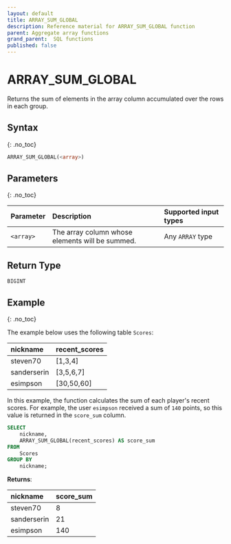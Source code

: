 ```yaml
---
layout: default
title: ARRAY_SUM_GLOBAL
description: Reference material for ARRAY_SUM_GLOBAL function
parent: Aggregate array functions
grand_parent:  SQL functions
published: false
---
```


# ARRAY\_SUM\_GLOBAL

Returns the sum of elements in the array column accumulated over the rows in each group.

## Syntax
{: .no_toc}

```sql
ARRAY_SUM_GLOBAL(<array>)
```

## Parameters
{: .no_toc}

| Parameter | Description                                                    | Supported input types | 
| :--------- | :-------------------------------------------------------------- | :-------|
| `<array>`   | The array column whose elements will be summed. |  Any `ARRAY` type  |

## Return Type
`BIGINT`

## Example
{: .no_toc}

The example below uses the following table `Scores`:

| nickname        | recent_scores |
| :---------------| :-------------|
| steven70        | \[1,3,4]      |
| sanderserin     | \[3,5,6,7]    |
| esimpson        | \[30,50,60]   |


In this example, the function calculates the sum of each player's recent scores. For example, the user `esimpson` received a sum of `140` points, so this value is returned in the `score_sum` column. 

```sql
SELECT
	nickname,
	ARRAY_SUM_GLOBAL(recent_scores) AS score_sum
FROM
	Scores
GROUP BY
	nickname;
```

**Returns**:

| nickname         | score_sum     |
| :----------------| :------------ |
| steven70         | 8             |
| sanderserin      | 21            |
| esimpson         | 140           |
